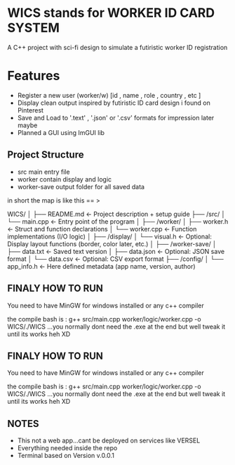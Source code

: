 # WICS stands for WORKER ID CARD SYSTEM
A C++ project with sci-fi design to simulate a futiristic worker ID registration 

# Features 
- Register a new user (worker/w) [id , name , role , country , etc ]
- Display clean output inspired by futiristic ID card design i found on Pinterest 
- Save and Load to '.text' , '.json'  or '.csv' formats for impression later maybe 
- Planned a GUI using ImGUI lib
## Project Structure
- src main entry file 
- worker contain display and logic 
- worker-save output folder for all saved data 

in short the map is like this == > 

WICS/
│
├── README.md                  ← Project description + setup guide
├── /src/
│   └── main.cpp               ← Entry point of the program
│
├── /worker/
│   ├── worker.h               ← Struct and function declarations
│   └── worker.cpp             ← Function implementations (I/O logic)
│
├── /display/
│   └── visual.h               ← Optional: Display layout functions (border, color later, etc.)
│
├── /worker-save/
│   ├── data.txt               ← Saved text version
│   ├── data.json              ← Optional: JSON save format
│   └── data.csv               ← Optional: CSV export format
├── /config/
│   └── app_info.h   ← Here defined metadata (app name, version, author)

## FINALY HOW TO RUN 
  You need to have MinGW for windows installed or any c++ compiler 

the compile bash is : g++ src/main.cpp worker/logic/worker.cpp -o WICS/./WICS ...you normally dont need the .exe at the end but well tweak it until its works heh XD 


## FINALY HOW TO RUN 
  You need to have MinGW for windows installed or any c++ compiler 

the compile bash is : g++ src/main.cpp worker/logic/worker.cpp -o WICS/./WICS ...you normally dont need the .exe at the end but well tweak it until its works heh XD 

## NOTES 
- This not a web app...cant be deployed on services like VERSEL
- Everything needed inside the repo
- Terminal based on Version v.0.0.1